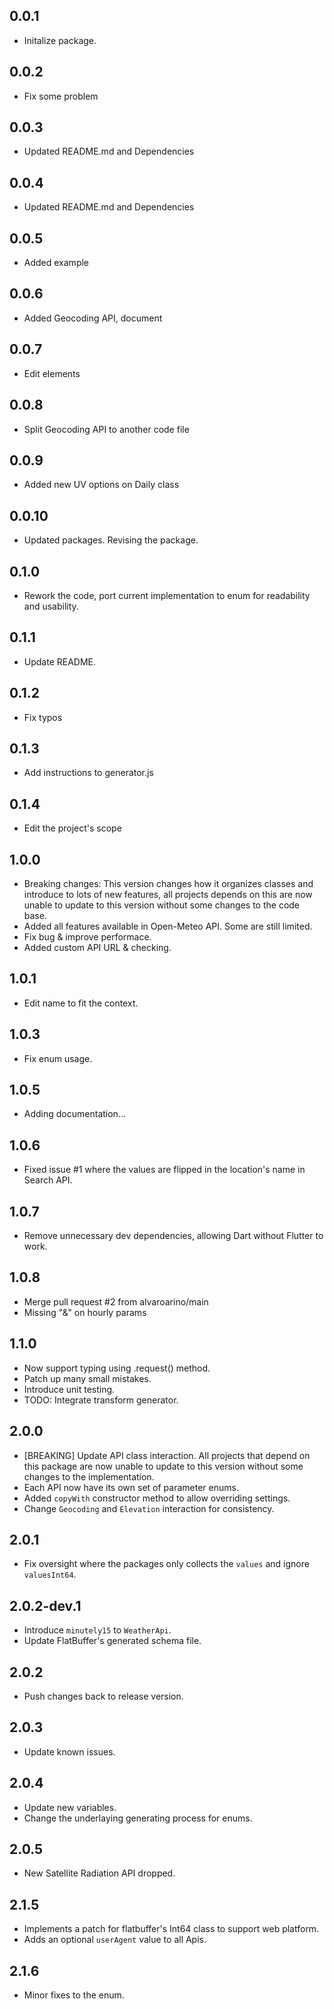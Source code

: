 ## 0.0.1

* Initalize package.

## 0.0.2

* Fix some problem

## 0.0.3

* Updated README.md and Dependencies

## 0.0.4

* Updated README.md and Dependencies

## 0.0.5

* Added example

## 0.0.6

* Added Geocoding API, document

## 0.0.7

* Edit elements

## 0.0.8

* Split Geocoding API to another code file

## 0.0.9

* Added new UV options on Daily class

## 0.0.10

* Updated packages. Revising the package.

## 0.1.0

* Rework the code, port current implementation to enum for readability and usability.

## 0.1.1

* Update README.

## 0.1.2

* Fix typos

## 0.1.3

* Add instructions to generator.js

## 0.1.4

* Edit the project's scope

## 1.0.0

* Breaking changes: This version changes how it organizes classes and introduce to lots of new features, all projects depends on this are now unable to update to this version without some changes to the code base.
* Added all features available in Open-Meteo API. Some are still limited.
* Fix bug & improve performace.
* Added custom API URL & checking.

## 1.0.1

* Edit name to fit the context.

## 1.0.3

* Fix enum usage.

## 1.0.5

* Adding documentation...

## 1.0.6

* Fixed issue #1 where the values are flipped in the location's name in Search API.

## 1.0.7

* Remove unnecessary dev dependencies, allowing Dart without Flutter to work.

## 1.0.8

* Merge pull request #2 from alvaroarino/main
* Missing "&" on hourly params

## 1.1.0

* Now support typing using .request() method.
* Patch up many small mistakes.
* Introduce unit testing.
* TODO: Integrate transform generator.

## 2.0.0

* [BREAKING] Update API class interaction. All projects that depend on this package are now unable to update to this version without some changes to the implementation.
* Each API now have its own set of parameter enums.
* Added `copyWith` constructor method to allow overriding settings.
* Change `Geocoding` and `Elevation` interaction for consistency.

## 2.0.1

* Fix oversight where the packages only collects the `values` and ignore `valuesInt64`.

## 2.0.2-dev.1

* Introduce `minutely15` to `WeatherApi`.
* Update FlatBuffer's generated schema file.

## 2.0.2

* Push changes back to release version.

## 2.0.3

* Update known issues.

## 2.0.4

* Update new variables.
* Change the underlaying generating process for enums.

## 2.0.5

* New Satellite Radiation API dropped.

## 2.1.5

* Implements a patch for flatbuffer's Int64 class to support web platform.
* Adds an optional `userAgent` value to all Apis.

## 2.1.6

* Minor fixes to the enum.